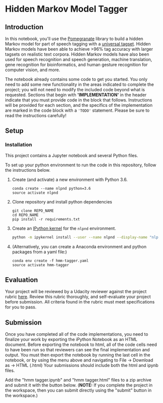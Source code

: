 # Hidden Markov Model Tagger

## Introduction

In this notebook, you'll use the [Pomegranate](https://github.com/jmschrei/pomegranate) library to build a hidden Markov model for part of speech tagging with a [universal tagset](http://www.petrovi.de/data/universal.pdf). Hidden Markov models have been able to achieve >96% tag accuracy with larger tagsets on realistic text corpora. Hidden Markov models have also been used for speech recognition and speech generation, machine translation, gene recognition for bioinformatics, and human gesture recognition for computer vision, and more.

The notebook already contains some code to get you started. You only need to add some new functionality in the areas indicated to complete the project; you will not need to modify the included code beyond what is requested. Sections that begin with **'IMPLEMENTATION'** in the header indicate that you must provide code in the block that follows. Instructions will be provided for each section, and the specifics of the implementation are marked in the code block with a `'TODO'` statement. Please be sure to read the instructions carefully!

## Setup

### Installation
This project contains a Jupyter notebook and several Python files.
  
To set up your python environment to run the code in this repository, follow the instructions below.

1. Create (and activate) a new environment with Python 3.6.
	```
	conda create --name nlpnd python=3.6
	source activate nlpnd
	```

2. Clone repository and install python dependencies
	```
	git clone REPO_NAME
	cd REPO_NAME
	pip install -r requirements.txt
	```
3. Create an [IPython kernel](http://ipython.readthedocs.io/en/stable/install/kernel_install.html) for the `nlpnd` environment.
	```bash
	python -m ipykernel install --user --name nlpnd --display-name "nlpnd"
	```

4. (Alternatively, you can create a Anaconda environment and python packages from a yaml file:)
  	```
  	conda env create -f hmm-tagger.yaml
  	source activate hmm-tagger
  	```

## Evaluation

Your project will be reviewed by a Udacity reviewer against the project rubric [here](https://review.udacity.com/#!/rubrics/1429/view). Review this rubric thoroughly, and self-evaluate your project before submission. All criteria found in the rubric must meet specifications for you to pass.

## Submission

Once you have completed all of the code implementations, you need to finalize your work by exporting the iPython Notebook as an HTML document. Before exporting the notebook to html, all of the code cells need to have been run so that reviewers can see the final implementation and output. You must then export the notebook by running the last cell in the notebook, or by using the menu above and navigating to File -> Download as -> HTML (.html) Your submissions should include both the html and ipynb files.

Add the "hmm tagger.ipynb" and "hmm tagger.html" files to a zip archive and submit it with the button below. (**NOTE:** If you complete the project in the workspace, then you can submit directly using the "submit" button in the workspace.)
